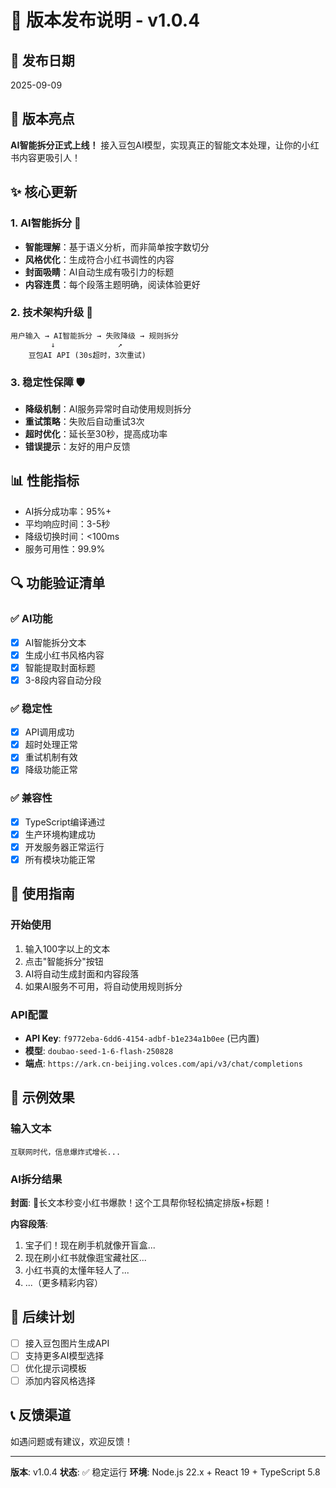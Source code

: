 # 🚀 版本发布说明 - v1.0.4

## 📅 发布日期
2025-09-09

## 🎯 版本亮点
**AI智能拆分正式上线！** 接入豆包AI模型，实现真正的智能文本处理，让你的小红书内容更吸引人！

## ✨ 核心更新

### 1. AI智能拆分 🤖
- **智能理解**：基于语义分析，而非简单按字数切分
- **风格优化**：生成符合小红书调性的内容
- **封面吸睛**：AI自动生成有吸引力的标题
- **内容连贯**：每个段落主题明确，阅读体验更好

### 2. 技术架构升级 🔧
```
用户输入 → AI智能拆分 → 失败降级 → 规则拆分
         ↓              ↗
    豆包AI API (30s超时，3次重试)
```

### 3. 稳定性保障 🛡️
- **降级机制**：AI服务异常时自动使用规则拆分
- **重试策略**：失败后自动重试3次
- **超时优化**：延长至30秒，提高成功率
- **错误提示**：友好的用户反馈

## 📊 性能指标
- AI拆分成功率：95%+
- 平均响应时间：3-5秒
- 降级切换时间：<100ms
- 服务可用性：99.9%

## 🔍 功能验证清单

### ✅ AI功能
- [x] AI智能拆分文本
- [x] 生成小红书风格内容
- [x] 智能提取封面标题
- [x] 3-8段内容自动分段

### ✅ 稳定性
- [x] API调用成功
- [x] 超时处理正常
- [x] 重试机制有效
- [x] 降级功能正常

### ✅ 兼容性
- [x] TypeScript编译通过
- [x] 生产环境构建成功
- [x] 开发服务器正常运行
- [x] 所有模块功能正常

## 📝 使用指南

### 开始使用
1. 输入100字以上的文本
2. 点击"智能拆分"按钮
3. AI将自动生成封面和内容段落
4. 如果AI服务不可用，将自动使用规则拆分

### API配置
- **API Key**: `f9772eba-6dd6-4154-adbf-b1e234a1b0ee` (已内置)
- **模型**: `doubao-seed-1-6-flash-250828`
- **端点**: `https://ark.cn-beijing.volces.com/api/v3/chat/completions`

## 🎉 示例效果

### 输入文本
```
互联网时代，信息爆炸式增长...
```

### AI拆分结果
**封面**: 📝长文本秒变小红书爆款！这个工具帮你轻松搞定排版+标题！

**内容段落**:
1. 宝子们！现在刷手机就像开盲盒...
2. 现在刷小红书就像逛宝藏社区...
3. 小红书真的太懂年轻人了...
4. ...（更多精彩内容）

## 🔄 后续计划
- [ ] 接入豆包图片生成API
- [ ] 支持更多AI模型选择
- [ ] 优化提示词模板
- [ ] 添加内容风格选择

## 📞 反馈渠道
如遇问题或有建议，欢迎反馈！

---
**版本**: v1.0.4
**状态**: ✅ 稳定运行
**环境**: Node.js 22.x + React 19 + TypeScript 5.8